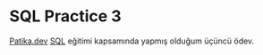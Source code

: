 # SQL Practice 3
[Patika.dev](https://www.patika.dev) [SQL](https://app.patika.dev/courses/sql) eğitimi kapsamında yapmış olduğum üçüncü ödev.
